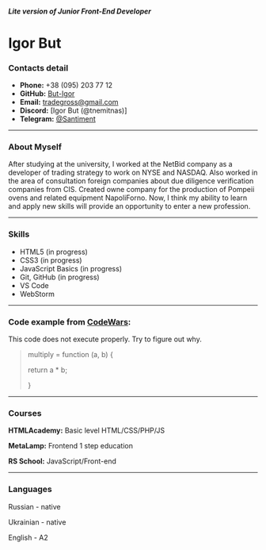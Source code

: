 ##### Lite version of Junior Front-End Developer

# Igor But

### Contacts detail

- **Phone:** +38 (095) 203 77 12
- **GitHub:** [But-Igor](https://github.com/tnemitnas/)
- **Email:** tradegross@gmail.com
- **Discord:** [Igor But (@tnemitnas)]
- **Telegram:** [@Santiment](https://t.me/santiment)

---
### About Myself

After studying at the university, I worked at the NetBid company as a developer of trading strategy to work on NYSE and NASDAQ. Also worked in the area of consultation foreign companies about due diligence verification companies from CIS. Created owne company for the production of Pompeii ovens and related equipment NapoliForno. Now, I think my ability to learn and apply new skills will provide an opportunity to enter a new profession. 

---

### Skills

- HTML5 (in progress)
- CSS3 (in progress)
- JavaScript Basics (in progress)
- Git, GitHub (in progress)
- VS Code
- WebStorm

---

### Code example from [CodeWars](https://www.codewars.com/users/tnemitnas/ "link to my acc in CodeWars"):

This code does not execute properly. Try to figure out why.

>multiply = function (a, b) {
>
>return a * b;
>
>} 


---

### Courses

**HTMLAcademy:** Basic level HTML/CSS/PHP/JS

**MetaLamp:** Frontend 1 step education

**RS School:** JavaScript/Front-end

---

### Languages

Russian - native

Ukrainian - native

English - A2

